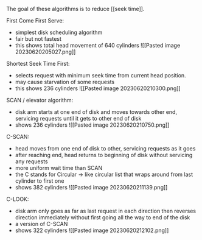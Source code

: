 The goal of these algorithms is to reduce [[seek time]].

First Come First Serve:
- simplest disk scheduling algorithm
- fair but not fastest
- this shows total head movement of 640 cylinders
![[Pasted image 20230620205027.png]]

Shortest Seek Time First:
- selects request with minimum seek time from current head position.
- may cause starvation of some requests
- this shows 236 cylinders
![[Pasted image 20230620210300.png]]

SCAN / elevator algorithm:
- disk arm starts at one end of disk and moves towards other end, servicing requests until it gets to other end of disk
- shows 236 cylinders
![[Pasted image 20230620210750.png]]

C-SCAN:
- head moves from one end of disk to other, servicing requests as it goes
- after reaching end, head returns to beginning of disk without servicing any requests
- more uniform wait time than SCAN
- the C stands for Circular -> like circular list that wraps around from last cylinder to first one
- shows 382 cylinders
![[Pasted image 20230620211139.png]]

C-LOOK:
- disk arm only goes as far as last request in each direction then reverses direction immediately without first going all the way to end of the disk
- a version of C-SCAN
- shows 322 cylinders
![[Pasted image 20230620212102.png]]
